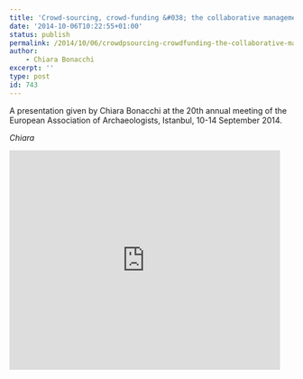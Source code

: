 ```yaml
---
title: 'Crowd-sourcing, crowd-funding &#038; the collaborative management of archaeological heritage'
date: '2014-10-06T10:22:55+01:00'
status: publish
permalink: /2014/10/06/crowdpsourcing-crowdfunding-the-collaborative-management-of-archaeological-heritage
author: 
    - Chiara Bonacchi
excerpt: ''
type: post
id: 743
---
```

A presentation given by Chiara Bonacchi at the 20th annual meeting of the European Association of Archaeologists, Istanbul, 10-14 September 2014.

*Chiara*

<iframe allowfullscreen="allowfullscreen" frameborder="0" height="389" loading="lazy" src="https://docs.google.com/presentation/d/14SDNzlgmETcFe8DuGRmNmth7GSEYPHxtE36Ul2tZzKg/embed?start=true&loop=false&delayms=3000" width="480"></iframe>